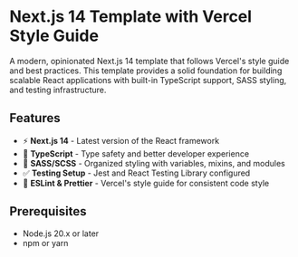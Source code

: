 # Next.js 14 Template with Vercel Style Guide

A modern, opinionated Next.js 14 template that follows Vercel's style guide and best practices. This template provides a solid foundation for building scalable React applications with built-in TypeScript support, SASS styling, and testing infrastructure.

## Features

-   ⚡️ **Next.js 14** - Latest version of the React framework
-   📝 **TypeScript** - Type safety and better developer experience
-   🎨 **SASS/SCSS** - Organized styling with variables, mixins, and modules
-   ✅ **Testing Setup** - Jest and React Testing Library configured
-   🎯 **ESLint & Prettier** - Vercel's style guide for consistent code style

## Prerequisites

-   Node.js 20.x or later
-   npm or yarn
